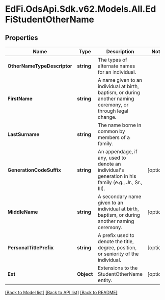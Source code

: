 # EdFi.OdsApi.Sdk.v62.Models.All.EdFiStudentOtherName

## Properties

Name | Type | Description | Notes
------------ | ------------- | ------------- | -------------
**OtherNameTypeDescriptor** | **string** | The types of alternate names for an individual. | 
**FirstName** | **string** | A name given to an individual at birth, baptism, or during another naming ceremony, or through legal change. | 
**LastSurname** | **string** | The name borne in common by members of a family. | 
**GenerationCodeSuffix** | **string** | An appendage, if any, used to denote an individual&#39;s generation in his family (e.g., Jr., Sr., III). | [optional] 
**MiddleName** | **string** | A secondary name given to an individual at birth, baptism, or during another naming ceremony. | [optional] 
**PersonalTitlePrefix** | **string** | A prefix used to denote the title, degree, position, or seniority of the individual. | [optional] 
**Ext** | **Object** | Extensions to the StudentOtherName entity. | [optional] 

[[Back to Model list]](../../README.md#documentation-for-models) [[Back to API list]](../../README.md#documentation-for-api-endpoints) [[Back to README]](../../README.md)

